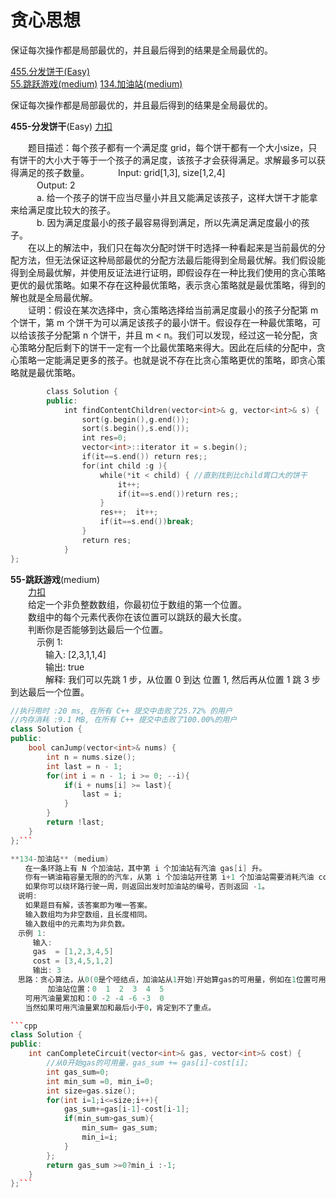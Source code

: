 # 贪心思想  
保证每次操作都是局部最优的，并且最后得到的结果是全局最优的。  
<!-- GFM-TOC -->  
[455.分发饼干(Easy)](#455-分发饼干)  
[55.跳跃游戏(medium)](#55-跳跃游戏)
[134.加油站(medium)](#134-加油站)   
<!-- GFM-TOC -->

保证每次操作都是局部最优的，并且最后得到的结果是全局最优的。

**455-分发饼干**(Easy) [力扣](https://leetcode-cn.com/problems/assign-cookies/description/)  

　　题目描述：每个孩子都有一个满足度 grid，每个饼干都有一个大小size，只有饼干的大小大于等于一个孩子的满足度，该孩子才会获得满足。求解最多可以获得满足的孩子数量。
　　　Input: grid[1,3], size[1,2,4]  
　　　Output: 2  
　　　a. 给一个孩子的饼干应当尽量小并且又能满足该孩子，这样大饼干才能拿来给满足度比较大的孩子。  
　　　b. 因为满足度最小的孩子最容易得到满足，所以先满足满足度最小的孩子。  
　　在以上的解法中，我们只在每次分配时饼干时选择一种看起来是当前最优的分配方法，但无法保证这种局部最优的分配方法最后能得到全局最优解。我们假设能得到全局最优解，并使用反证法进行证明，即假设存在一种比我们使用的贪心策略更优的最优策略。如果不存在这种最优策略，表示贪心策略就是最优策略，得到的解也就是全局最优解。  
　　证明：假设在某次选择中，贪心策略选择给当前满足度最小的孩子分配第 m 个饼干，第 m 个饼干为可以满足该孩子的最小饼干。假设存在一种最优策略，可以给该孩子分配第 n 个饼干，并且 m < n。我们可以发现，经过这一轮分配，贪心策略分配后剩下的饼干一定有一个比最优策略来得大。因此在后续的分配中，贪心策略一定能满足更多的孩子。也就是说不存在比贪心策略更优的策略，即贪心策略就是最优策略。  

```cpp
		class Solution {
		public:
		    int findContentChildren(vector<int>& g, vector<int>& s) {
		        sort(g.begin(),g.end());
		        sort(s.begin(),s.end());
		        int res=0;
		        vector<int>::iterator it = s.begin();
		        if(it==s.end()) return res;;
		        for(int child :g ){
		            while(*it < child) { //直到找到比child胃口大的饼干       
		                it++; 
		                if(it==s.end())return res;;
		            }
		            res++;  it++;
		            if(it==s.end())break;
		        }
		        return res;
		    }
};
```

**55-跳跃游戏**(medium)  
　　[力扣](https://leetcode-cn.com/problems/jump-game/)  
　　给定一个非负整数数组，你最初位于数组的第一个位置。  
　　数组中的每个元素代表你在该位置可以跳跃的最大长度。  
　　判断你是否能够到达最后一个位置。  
　　　示例 1:  
　　　　输入: [2,3,1,1,4]  
　　　　输出: true  
　　　　解释: 我们可以先跳 1 步，从位置 0 到达 位置 1, 然后再从位置 1 跳 3 步到达最后一个位置。  

```cpp
//执行用时 :20 ms, 在所有 C++ 提交中击败了25.72% 的用户
//内存消耗 :9.1 MB, 在所有 C++ 提交中击败了100.00%的用户
class Solution {
public:
    bool canJump(vector<int>& nums) {
        int n = nums.size();
        int last = n - 1;
        for(int i = n - 1; i >= 0; --i){
            if(i + nums[i] >= last){
                last = i;
            }
        }
        return !last;
    }
};```

**134-加油站** (medium)   
　　在一条环路上有 N 个加油站，其中第 i 个加油站有汽油 gas[i] 升。  
　　你有一辆油箱容量无限的的汽车，从第 i 个加油站开往第 i+1 个加油站需要消耗汽油 cost[i] 升。你从其中的一个加油站出发，开始时油箱为空。  
　　如果你可以绕环路行驶一周，则返回出发时加油站的编号，否则返回 -1。  
　说明:   
　　如果题目有解，该答案即为唯一答案。  
　　输入数组均为非空数组，且长度相同。  
　　输入数组中的元素均为非负数。  
　示例 1:  
　　　输入:   
　　　gas  = [1,2,3,4,5]  
　　　cost = [3,4,5,1,2]  
　　　输出: 3  
　思路：贪心算法，从0(0是个哑结点，加油站从1开始)开始算gas的可用量，例如在1位置可用的油为-2,累加到2位置时，可用的油为-4，一直累加，当累加和最少的位置的下一个位置就是出发点。  
　　　　　加油站位置：0  1  2  3  4  5  
　　可用汽油量累加和：0 -2 -4 -6 -3  0  
　　当然如果可用汽油量累加和最后小于0，肯定到不了重点。  

```cpp
class Solution {
public:
    int canCompleteCircuit(vector<int>& gas, vector<int>& cost) {
        //从0开始gas的可用量，gas_sum += gas[i]-cost[i];
        int gas_sum=0;
        int min_sum =0, min_i=0;
        int size=gas.size();
        for(int i=1;i<=size;i++){
            gas_sum+=gas[i-1]-cost[i-1];
            if(min_sum>gas_sum){
                min_sum= gas_sum;
                min_i=i;
            }
        };
        return gas_sum >=0?min_i :-1;
    }
};```